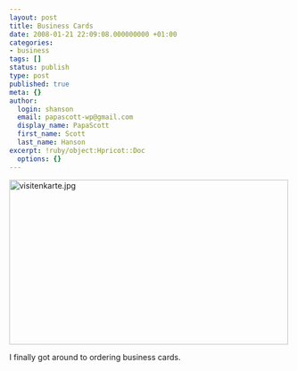 ```yaml
---
layout: post
title: Business Cards
date: 2008-01-21 22:09:08.000000000 +01:00
categories:
- business
tags: []
status: publish
type: post
published: true
meta: {}
author:
  login: shanson
  email: papascott-wp@gmail.com
  display_name: PapaScott
  first_name: Scott
  last_name: Hanson
excerpt: !ruby/object:Hpricot::Doc
  options: {}
---
```

<p><img src="https://www.papascott.de/wordpress/wp-content/uploads/2008/01/visitenkarte.jpg" alt="visitenkarte.jpg" border="0" width="500" height="295" /></p>
<p>I finally got around to ordering business cards.</p>

